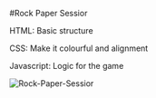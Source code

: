 #Rock Paper Sessior

HTML: Basic structure

CSS: Make it colourful and alignment

Javascript: Logic for the game

![Rock-Paper-Sessior](https://github.com/user-attachments/assets/f807f203-9519-473f-86b2-2e9b2bdfb7ce)
